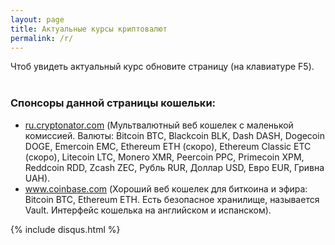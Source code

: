 ```yaml
---
layout: page
title: Актуальные курсы криптовалют
permalink: /r/
---
```

<meta name="robots" content="nofollow" />
<style>   
.cryptonatorwidget div:last-child {
    background: #64f949; 
    display: none; /* Если с помощью css отключить этот див то прямая ссылка всеравно поисковыми ботами будет индексирвоаться, и слив веса будет туда на сайт. Также гугл может подумать что это скрытая ссылка для накрутки того сайта и этот сайт возможно накажет. */
}
.cryptonatorwidget div:nth-last-child(2) {
    /*background: #eee;*/
    padding-top: 12px !important;
    padding-bottom: 14px;
}
.cryptonatorwidget {
    margin-top: 38px;
    max-width: 760px;
    background: #fffefe !important;
    border-radius: 0px; /* crypt_multi_border_corners = "square"; */
    /*float: left; margin-left: 10px;*/
}
</style>

<script type="text/javascript">    
crypt_multi_border_width = 1;
crypt_multi_border_color = "#e0dede";
crypt_multi_border_corners = "square";
crypt_multi_font_family = "Verdana";
crypt_multi_font_size = "small";
crypt_multi_display_time = true;
    
crypt_multi_num_cur = "21";    

crypt_base_cur_0 = "Euro (EUR)";
crypt_target_cur_0 = "US Dollar (USD)";
    
crypt_base_cur_1 = "US Dollar (USD)";
crypt_target_cur_1 = "Euro (EUR)";

crypt_base_cur_2 = "Ukrainian Hryvnia (UAH)";
crypt_target_cur_2 = "US Dollar (USD)";

crypt_base_cur_3 = "Ruble (RUR)";
crypt_target_cur_3 = "US Dollar (USD)";

crypt_base_cur_4 = "Bitcoin (BTC)";
crypt_target_cur_4 = "Euro (EUR)";

crypt_base_cur_5 = "Bitcoin (BTC)";
crypt_target_cur_5 = "Ukrainian Hryvnia (UAH)";

crypt_base_cur_6 = "Bitcoin (BTC)";
crypt_target_cur_6 = "Ruble (RUR)";
    
crypt_base_cur_7 = "Bitcoin (BTC)";
crypt_target_cur_7 = "US Dollar (USD)";

crypt_base_cur_8 = "Ethereum (ETH)";
crypt_target_cur_8 = "US Dollar (USD)";

crypt_base_cur_9 = "Ethereum Classic (ETC)";
crypt_target_cur_9 = "US Dollar (USD)";
    
crypt_base_cur_10 = "Ripple (XRP)";
crypt_target_cur_10 = "US Dollar (USD)";

crypt_base_cur_11 = "Dash (DASH)";
crypt_target_cur_11 = "US Dollar (USD)";

crypt_base_cur_12 = "Monero (XMR)";
crypt_target_cur_12 = "US Dollar (USD)";

crypt_base_cur_13 = "Litecoin (LTC)";
crypt_target_cur_13 = "US Dollar (USD)";

crypt_base_cur_14 = "Zcash (ZEC)";
crypt_target_cur_14 = "US Dollar (USD)";

crypt_base_cur_15 = "Dogecoin (DOGE)";
crypt_target_cur_15 = "US Dollar (USD)";

crypt_base_cur_16 = "Emercoin (EMC)";
crypt_target_cur_16 = "US Dollar (USD)";
    
crypt_base_cur_17 = "Blackcoin (BLK)";
crypt_target_cur_17 = "US Dollar (USD)";
    
crypt_base_cur_18 = "Siberian chervonets (SIB)";
crypt_target_cur_18 = "US Dollar (USD)";
    
crypt_base_cur_19 = "GOLOS (GOLOS)";
crypt_target_cur_19 = "US Dollar (USD)";
    
crypt_base_cur_20 = "Steem (STEEM)";
crypt_target_cur_20 = "US Dollar (USD)";
</script>
<script type="text/javascript" src="https://www.cryptonator.com/ui/js/widget/multi_widget.js"></script>

<div style="clear:both"></div>
<div>
Чтоб увидеть актуальный курс обновите страницу (на клавиатуре F5).
<br><br>
<h3>Спонсоры данной страницы кошельки:</h3>
<ul>
    <li><a rel="nofollow" target="_blank" class="hvr-wobble-vertical" href="https://ru.cryptonator.com/auth/signup/101248575" onclick="ga('send', 'event', 'outbound', 'click', 'https://ru.cryptonator.com/auth/signup/101248575');">ru.cryptonator.com</a>   (Мультвалютный веб кошелек с маленькой комиссией. Валюты: Bitcoin BTC, Blackcoin BLK, Dash DASH, Dogecoin DOGE, Emercoin EMC, Ethereum ETH (скоро), Ethereum Classic ETC (скоро), Litecoin LTC, Monero XMR, Peercoin PPC, Primecoin XPM, Reddcoin RDD, Zcash ZEC, Рубль RUR, Доллар USD, Евро EUR, Гривна UAH).</li>
     <li><a rel="nofollow" target="_blank" class="hvr-wobble-vertical" href="https://www.coinbase.com/join/58b05c1686868e5d8bb1aec7" onclick="ga('send', 'event', 'outbound', 'click', 'https://www.coinbase.com/join/58b05c1686868e5d8bb1aec7');">www.coinbase.com</a>   (Хороший веб кошелек для биткоина и эфира: Bitcoin BTC, Ethereum ETH. Есть безопасное хранилище, называется Vault. Интерфейс кошелька на английском и испанском).</li>
</ul>
</div>


{% include disqus.html %}
